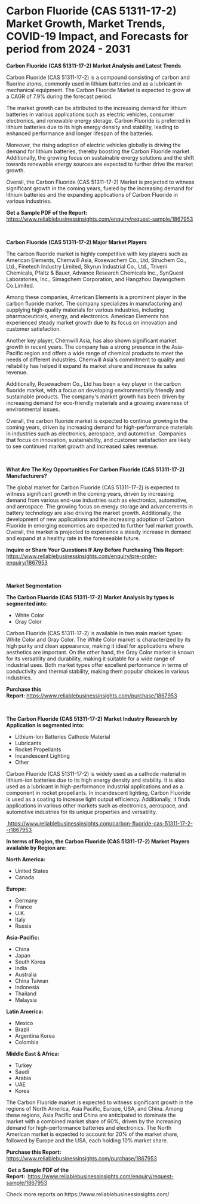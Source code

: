 <p><h1>Carbon Fluoride (CAS 51311-17-2) Market Growth, Market Trends, COVID-19 Impact, and Forecasts for period from 2024 - 2031</h1></p><p><strong>Carbon Fluoride (CAS 51311-17-2) Market Analysis and Latest Trends</strong></p>
<p><p>Carbon Fluoride (CAS 51311-17-2) is a compound consisting of carbon and fluorine atoms, commonly used in lithium batteries and as a lubricant in mechanical equipment. The Carbon Fluoride Market is expected to grow at a CAGR of 7.9% during the forecast period. </p><p>The market growth can be attributed to the increasing demand for lithium batteries in various applications such as electric vehicles, consumer electronics, and renewable energy storage. Carbon Fluoride is preferred in lithium batteries due to its high energy density and stability, leading to enhanced performance and longer lifespan of the batteries.</p><p>Moreover, the rising adoption of electric vehicles globally is driving the demand for lithium batteries, thereby boosting the Carbon Fluoride market. Additionally, the growing focus on sustainable energy solutions and the shift towards renewable energy sources are expected to further drive the market growth.</p><p>Overall, the Carbon Fluoride (CAS 51311-17-2) Market is projected to witness significant growth in the coming years, fueled by the increasing demand for lithium batteries and the expanding applications of Carbon Fluoride in various industries.</p></p>
<p><strong>Get a Sample PDF of the Report:&nbsp;</strong> <a href="https://www.reliablebusinessinsights.com/enquiry/request-sample/1867953">https://www.reliablebusinessinsights.com/enquiry/request-sample/1867953</a></p>
<p>&nbsp;</p>
<p><strong>Carbon Fluoride (CAS 51311-17-2) Major Market Players</strong></p>
<p><p>The carbon fluoride market is highly competitive with key players such as American Elements, Chemwill Asia, Rosewachem Co., Ltd, Struchem Co., Ltd., Finetech Industry Limited, Skyrun Industrial Co., Ltd., Triveni Chemicals, Pfaltz & Bauer, Advance Research Chemicals Inc., SynQuest Laboratories, Inc., Simagchem Corporation, and Hangzhou Dayangchem Co.Limited.</p><p>Among these companies, American Elements is a prominent player in the carbon fluoride market. The company specializes in manufacturing and supplying high-quality materials for various industries, including pharmaceuticals, energy, and electronics. American Elements has experienced steady market growth due to its focus on innovation and customer satisfaction.</p><p>Another key player, Chemwill Asia, has also shown significant market growth in recent years. The company has a strong presence in the Asia-Pacific region and offers a wide range of chemical products to meet the needs of different industries. Chemwill Asia's commitment to quality and reliability has helped it expand its market share and increase its sales revenue.</p><p>Additionally, Rosewachem Co., Ltd has been a key player in the carbon fluoride market, with a focus on developing environmentally friendly and sustainable products. The company's market growth has been driven by increasing demand for eco-friendly materials and a growing awareness of environmental issues.</p><p>Overall, the carbon fluoride market is expected to continue growing in the coming years, driven by increasing demand for high-performance materials in industries such as electronics, aerospace, and automotive. Companies that focus on innovation, sustainability, and customer satisfaction are likely to see continued market growth and increased sales revenue.</p></p>
<p>&nbsp;</p>
<p><strong>What Are The Key Opportunities For Carbon Fluoride (CAS 51311-17-2) Manufacturers?</strong></p>
<p><p>The global market for Carbon Fluoride (CAS 51311-17-2) is expected to witness significant growth in the coming years, driven by increasing demand from various end-use industries such as electronics, automotive, and aerospace. The growing focus on energy storage and advancements in battery technology are also driving the market growth. Additionally, the development of new applications and the increasing adoption of Carbon Fluoride in emerging economies are expected to further fuel market growth. Overall, the market is projected to experience a steady increase in demand and expand at a healthy rate in the foreseeable future.</p></p>
<p><strong>Inquire or Share Your Questions If Any Before Purchasing This Report:</strong> <a href="https://www.reliablebusinessinsights.com/enquiry/pre-order-enquiry/1867953">https://www.reliablebusinessinsights.com/enquiry/pre-order-enquiry/1867953</a></p>
<p>&nbsp;</p>
<p><strong>Market Segmentation</strong></p>
<p><strong>The Carbon Fluoride (CAS 51311-17-2) Market Analysis by types is segmented into:</strong></p>
<p><ul><li>White Color</li><li>Gray Color</li></ul></p>
<p><p>Carbon Fluoride (CAS 51311-17-2) is available in two main market types: White Color and Gray Color. The White Color market is characterized by its high purity and clean appearance, making it ideal for applications where aesthetics are important. On the other hand, the Gray Color market is known for its versatility and durability, making it suitable for a wide range of industrial uses. Both market types offer excellent performance in terms of conductivity and thermal stability, making them popular choices in various industries.</p></p>
<p><strong>Purchase this Report:&nbsp;</strong><a href="https://www.reliablebusinessinsights.com/purchase/1867953">https://www.reliablebusinessinsights.com/purchase/1867953</a></p>
<p>&nbsp;</p>
<p><strong>The Carbon Fluoride (CAS 51311-17-2) Market Industry Research by Application is segmented into:</strong></p>
<p><ul><li>Lithium-Ion Batteries Cathode Material</li><li>Lubricants</li><li>Rocket Propellants</li><li>Incandescent Lighting</li><li>Other</li></ul></p>
<p><p>Carbon Fluoride (CAS 51311-17-2) is widely used as a cathode material in lithium-ion batteries due to its high energy density and stability. It is also used as a lubricant in high-performance industrial applications and as a component in rocket propellants. In incandescent lighting, Carbon Fluoride is used as a coating to increase light output efficiency. Additionally, it finds applications in various other markets such as electronics, aerospace, and automotive industries for its unique properties and versatility.</p></p>
<p><a href="https://www.reliablebusinessinsights.com/carbon-fluoride-cas-51311-17-2--r1867953">&nbsp;https://www.reliablebusinessinsights.com/carbon-fluoride-cas-51311-17-2--r1867953</a></p>
<p><strong>In terms of Region, the Carbon Fluoride (CAS 51311-17-2) Market Players available by Region are:</strong></p>
<p>
    <p> <strong> North America: </strong>
        <ul>
            <li>United States</li>
            <li>Canada</li>
        </ul>
        </p> 
    <p> <strong> Europe: </strong>
        <ul>
            <li>Germany</li>
            <li>France</li>
            <li>U.K.</li>
            <li>Italy</li>
            <li>Russia</li>
        </ul>
        </p> 
    <p> <strong> Asia-Pacific: </strong>
        <ul>
            <li>China</li>
            <li>Japan</li>
            <li>South Korea</li>
            <li>India</li>
            <li>Australia</li>
            <li>China Taiwan</li>
            <li>Indonesia</li>
            <li>Thailand</li>
            <li>Malaysia</li>
        </ul>
        </p> 
    <p> <strong> Latin America: </strong>
        <ul>
            <li>Mexico</li>
            <li>Brazil</li>
            <li>Argentina Korea</li>
            <li>Colombia</li>
        </ul>
        </p> 
    <p> <strong> Middle East & Africa: </strong>
        <ul>
            <li>Turkey</li>
            <li>Saudi</li>
            <li>Arabia</li>
            <li>UAE</li>
            <li>Korea</li>
        </ul>
    </p>
    </p>
<p><p>The Carbon Fluoride market is expected to witness significant growth in the regions of North America, Asia Pacific, Europe, USA, and China. Among these regions, Asia Pacific and China are anticipated to dominate the market with a combined market share of 60%, driven by the increasing demand for high-performance batteries and electronics. The North American market is expected to account for 20% of the market share, followed by Europe and the USA, each holding 10% market share.</p></p>
<p><strong>Purchase this Report: </strong><a href="https://www.reliablebusinessinsights.com/purchase/1867953">https://www.reliablebusinessinsights.com/purchase/1867953</a></p>
<p>&nbsp;<strong>Get a Sample PDF of the Report:&nbsp;&nbsp;</strong><a href="https://www.reliablebusinessinsights.com/enquiry/request-sample/1867953">https://www.reliablebusinessinsights.com/enquiry/request-sample/1867953</a></p>
<p><strong></strong></p>
<p>Check more reports on https://www.reliablebusinessinsights.com/</p>